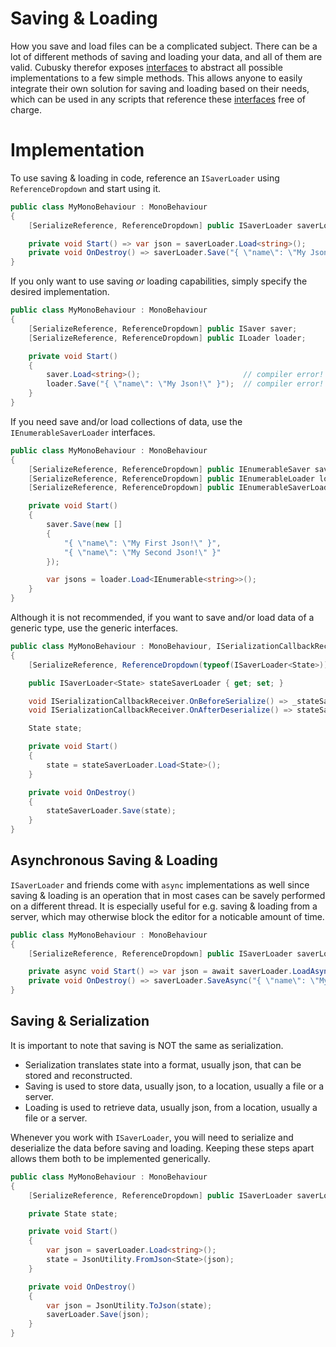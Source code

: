 # Saving & Loading

How you save and load files can be a complicated subject. There can be a lot of different methods of saving and loading your data, and all of them are valid. Cubusky therefor exposes [interfaces](https://learn.microsoft.com/en-us/dotnet/csharp/language-reference/keywords/interface) to abstract all possible implementations to a few simple methods. This allows anyone to easily integrate their own solution for saving and loading based on their needs, which can be used in any scripts that reference these [interfaces](https://learn.microsoft.com/en-us/dotnet/csharp/language-reference/keywords/interface) free of charge.

# Implementation

To use saving & loading in code, reference an `ISaverLoader` using `ReferenceDropdown` and start using it.

```csharp
public class MyMonoBehaviour : MonoBehaviour
{
    [SerializeReference, ReferenceDropdown] public ISaverLoader saverLoader;

    private void Start() => var json = saverLoader.Load<string>();
    private void OnDestroy() => saverLoader.Save("{ \"name\": \"My Json!\" }");
}
```

If you only want to use saving _or_ loading capabilities, simply specify the desired implementation.

```csharp
public class MyMonoBehaviour : MonoBehaviour
{
    [SerializeReference, ReferenceDropdown] public ISaver saver;
    [SerializeReference, ReferenceDropdown] public ILoader loader;

    private void Start()
    {
        saver.Load<string>();                       // compiler error!
        loader.Save("{ \"name\": \"My Json!\" }");  // compiler error!
    }
}
```

If you need save and/or load collections of data, use the `IEnumerableSaverLoader` interfaces.

```csharp
public class MyMonoBehaviour : MonoBehaviour
{
    [SerializeReference, ReferenceDropdown] public IEnumerableSaver saver;
    [SerializeReference, ReferenceDropdown] public IEnumerableLoader loader;
    [SerializeReference, ReferenceDropdown] public IEnumerableSaverLoader saverLoader;

    private void Start()
    {
        saver.Save(new [] 
        {  
            "{ \"name\": \"My First Json!\" }",
            "{ \"name\": \"My Second Json!\" }"
        });

        var jsons = loader.Load<IEnumerable<string>>();
    }
}
```

Although it is not recommended, if you want to save and/or load data of a generic type, use the generic interfaces.

```csharp
public class MyMonoBehaviour : MonoBehaviour, ISerializationCallbackReceiver
{
    [SerializeReference, ReferenceDropdown(typeof(ISaverLoader<State>))] private object _stateSaverLoader;

    public ISaverLoader<State> stateSaverLoader { get; set; }

    void ISerializationCallbackReceiver.OnBeforeSerialize() => _stateSaverLoader = stateSaverLoader as object;
    void ISerializationCallbackReceiver.OnAfterDeserialize() => stateSaverLoader = _stateSaverLoader as ISaverLoader<State>;

    State state;

    private void Start()
    {
        state = stateSaverLoader.Load<State>();
    }

    private void OnDestroy()
    {
        stateSaverLoader.Save(state);
    }
}
```

## Asynchronous Saving & Loading

`ISaverLoader` and friends come with `async` implementations as well since saving & loading is an operation that in most cases can be savely performed on a different thread. It is especially useful for e.g. saving & loading from a server, which may otherwise block the editor for a noticable amount of time.

```csharp
public class MyMonoBehaviour : MonoBehaviour
{
    [SerializeReference, ReferenceDropdown] public ISaverLoader saverLoader;

    private async void Start() => var json = await saverLoader.LoadAsync<string>();
    private void OnDestroy() => saverLoader.SaveAsync("{ \"name\": \"My Json!\" }");
}
```

## Saving & Serialization

It is important to note that saving is NOT the same as serialization.
- Serialization translates state into a format, usually json, that can be stored and reconstructed.
- Saving is used to store data, usually json, to a location, usually a file or a server.
- Loading is used to retrieve data, usually json, from a location, usually a file or a server.

Whenever you work with `ISaverLoader`, you will need to serialize and deserialize the data before saving and loading. Keeping these steps apart allows them both to be implemented generically. 

```csharp
public class MyMonoBehaviour : MonoBehaviour
{
    [SerializeReference, ReferenceDropdown] public ISaverLoader saverLoader;

    private State state;

    private void Start()
    {
        var json = saverLoader.Load<string>();
        state = JsonUtility.FromJson<State>(json);
    }

    private void OnDestroy()
    {
        var json = JsonUtility.ToJson(state);
        saverLoader.Save(json);
    }
}
```